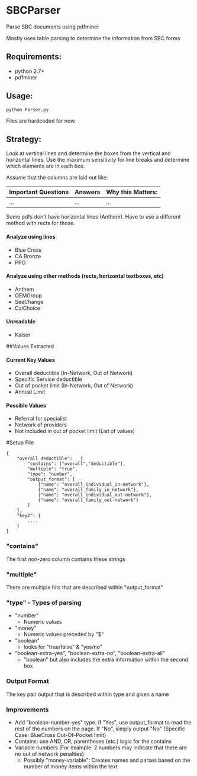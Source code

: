 # SBCParser

Parse SBC documents using pdfminer

Mostly uses table parsing to determine the information from SBC forms

## Requirements:
* python 2.7+
* pdfminer

## Usage:
````
python Parser.py
````
Files are hardcoded for now.

## Strategy:

Look at vertical lines and determine the boxes from the vertical and horizontal lines.
Use the maximum sensitivity for line breaks and determine which elements are in each box. 

Assume that the columns are laid out like:

| Important Questions | Answers | Why this Matters: |
| ------------------- | ------- | ------------------|
| ...                 | ...     | ...               |

Some pdfs don't have horizontal lines (Anthem). Have to use a different method with rects for those. 

#### Analyze using lines
* Blue Cross
* CA Bronze
* PPO

#### Analyze using other methods (rects, horizontal textboxes, etc)
* Anthem
* OEMGroup
* SeeChange
* CalChoice

#### Unreadable
* Kaiser

##Values Extracted

#### Current Key Values
* Overall deductible (In-Network, Out of Network)
* Specific Service deductible
* Out of pocket limit (In-Network, Out of Network)
* Annual Limit

#### Possible Values
* Referral for specialist
* Network of providers
* Not included in out of pocket limit (List of values)

#Setup File

```
{
	"overall_deductible":	{
		"contains": ["overall","deductible"],
		"multiple": "true",
		"type": "number", 
		"output_format": [
			{"name": "overall_individual_in-network"},
			{"name": "overall_family_in_network"},
			{"name": "overall_individual_out-network"},
			{"name": "overall_family_out-network"}
		]
	},
	"key2": {
		....
	}
}
```

### "contains"

The first non-zero column contains these strings 

### "multiple"

There are multiple hits that are described within "output_format"

### "type" - Types of parsing
* "number"
	- Numeric values
* "money"
	- Numeric values preceded by "$"
* "boolean"
	- looks for "true/false" & "yes/no"
* "boolean-extra-yes", "boolean-extra-no", "boolean-extra-all"
	- "boolean" but also includes the extra information within the second box

### Output Format
The key pair output that is described within type and given a name

### Improvements
* Add "boolean-number-yes" type. If "Yes", use output_format to read the rest of the numbers on the page. If "No", simply output "No" (Specific Case: BlueCross Out-Of-Pocket limit)
* Contains: use AND, OR, parentheses (etc.) logic for the contains
* Variable numbers (For example: 2 numbers may indicate that there are no out of network penalties)
	- Possibly "money-variable": Creates names and parses based on the number of money items within the text
